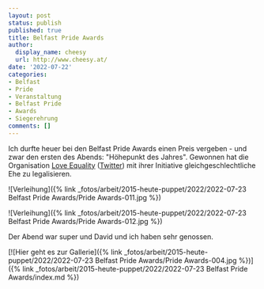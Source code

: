 ```yaml
---
layout: post
status: publish
published: true
title: Belfast Pride Awards
author:
  display_name: cheesy
  url: http://www.cheesy.at/
date: '2022-07-22'
categories:
- Belfast
- Pride
- Veranstaltung
- Belfast Pride
- Awards
- Siegerehrung
comments: []
---
```

Ich durfte heuer bei den Belfast Pride Awards einen Preis vergeben - und zwar den ersten des Abends: "Höhepunkt des Jahres". Gewonnen hat die Organisation [Love Equality](https://www.facebook.com/LoveEqualityNI/) ([Twitter](https://twitter.com/Love_EqualityNI)) mit ihrer Initiative gleichgeschlechtliche Ehe zu legalisieren.

![Verleihung]({% link _fotos/arbeit/2015-heute-puppet/2022/2022-07-23 Belfast Pride Awards/Pride Awards-011.jpg %})

![Verleihung]({% link _fotos/arbeit/2015-heute-puppet/2022/2022-07-23 Belfast Pride Awards/Pride Awards-012.jpg %})

Der Abend war super und David und ich haben sehr genossen.

[![Hier geht es zur Gallerie]({% link _fotos/arbeit/2015-heute-puppet/2022/2022-07-23 Belfast Pride Awards/Pride Awards-004.jpg %})]({% link _fotos/arbeit/2015-heute-puppet/2022/2022-07-23 Belfast Pride Awards/index.md %})

